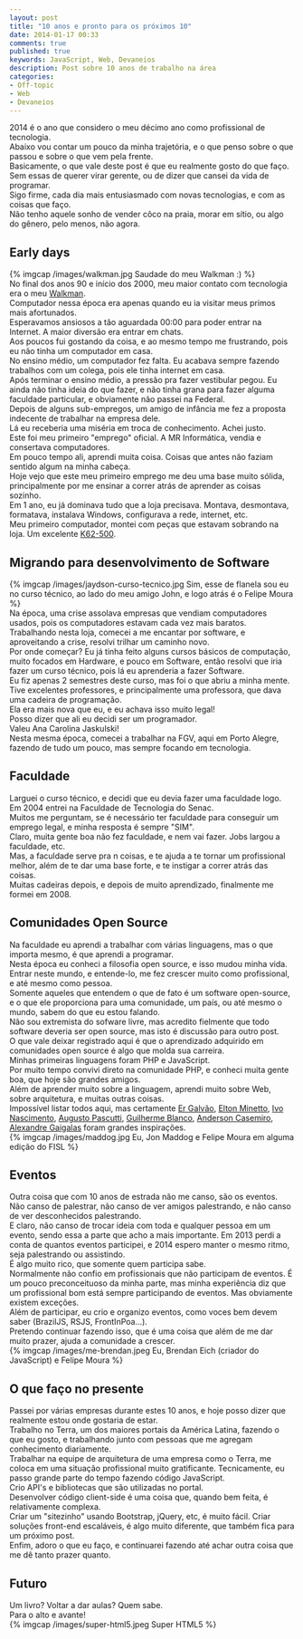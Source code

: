 ```yaml
---
layout: post
title: "10 anos e pronto para os próximos 10"
date: 2014-01-17 00:33
comments: true
published: true
keywords: JavaScript, Web, Devaneios
description: Post sobre 10 anos de trabalho na área
categories:
- Off-topic
- Web
- Devaneios
---
```

2014 é o ano que considero o meu décimo ano como profissional de tecnologia.  
Abaixo vou contar um pouco da minha trajetória, e o que penso sobre o que passou e sobre o que vem pela frente.  
Basicamente, o que vale deste post é que eu realmente gosto do que faço.  
Sem essas de querer virar gerente, ou de dizer que cansei da vida de programar.  
Sigo firme, cada dia mais entusiasmado com novas tecnologias, e com as coisas que faço.  
Não tenho aquele sonho de vender côco na praia, morar em sítio, ou algo do gênero, pelo menos, não agora.  

## Early days  
{% imgcap /images/walkman.jpg Saudade do meu Walkman :) %}  
No final dos anos 90 e início dos 2000, meu maior contato com tecnologia era o meu [Walkman](http://pt.wikipedia.org/wiki/Walkman).  
Computador nessa época era apenas quando eu ia visitar meus primos mais afortunados.  
Esperavamos ansiosos a tão aguardada 00:00 para poder entrar na Internet. A maior diversão era entrar em chats.  
Aos poucos fui gostando da coisa, e ao mesmo tempo me frustrando, pois eu não tinha um computador em casa.  
No ensino médio, um computador fez falta. Eu acabava sempre fazendo trabalhos com um colega, pois ele tinha internet em casa.  
Após terminar o ensino médio, a pressão pra fazer vestibular pegou. Eu ainda não tinha ideia do que fazer, e não tinha grana para fazer alguma faculdade particular, e obviamente não passei na Federal.  
Depois de alguns sub-empregos, um amigo de infância me fez a proposta indecente de trabalhar na empresa dele.  
Lá eu receberia uma miséria em troca de conhecimento. Achei justo.  
Este foi meu primeiro "emprego" oficial. A MR Informática, vendia e consertava computadores.  
Em pouco tempo ali, aprendi muita coisa. Coisas que antes não faziam sentido algum na minha cabeça.  
Hoje vejo que este meu primeiro emprego me deu uma base muito sólida, principalmente por me ensinar a correr atrás de aprender as coisas sozinho.  
Em 1 ano, eu já dominava tudo que a loja precisava. Montava, desmontava, formatava, instalava Windows, configurava a rede, internet, etc.  
Meu primeiro computador, montei com peças que estavam sobrando na loja. Um excelente [K62-500](http://pt.wikipedia.org/wiki/AMD_K6-2).  

## Migrando para desenvolvimento de Software  
{% imgcap /images/jaydson-curso-tecnico.jpg Sim, esse de flanela sou eu no curso técnico, ao lado do meu amigo John, e logo atrás é o Felipe Moura %}  
Na época, uma crise assolava empresas que vendiam computadores usados, pois os computadores estavam cada vez mais baratos.  Trabalhando nesta loja, comecei a me encantar por software, e aproveitando a crise, resolvi trilhar um caminho novo.  
Por onde começar? Eu já tinha feito alguns cursos básicos de computação, muito focados em Hardware, e pouco em Software, então resolvi que iria fazer um curso técnico, pois lá eu aprenderia a fazer Software.  
Eu fiz apenas 2 semestres deste curso, mas foi o que abriu a minha mente.  
Tive excelentes professores, e principalmente uma professora, que dava uma cadeira de programação.  
Ela era mais nova que eu, e eu achava isso muito legal!  
Posso dizer que ali eu decidi ser um programador.  
Valeu Ana Carolina Jaskulski!  
Nesta mesma época, comecei a trabalhar na FGV, aqui em Porto Alegre, fazendo de tudo um pouco, mas sempre focando em tecnologia.  

## Faculdade  
Larguei o curso técnico, e decidi que eu devia fazer uma faculdade logo.  
Em 2004 entrei na Faculdade de Tecnologia do Senac.  
Muitos me perguntam, se é necessário ter faculdade para conseguir um emprego legal, e minha resposta é sempre "SIM".  
Claro, muita gente boa não fez faculdade, e nem vai fazer. Jobs largou a faculdade, etc.  
Mas, a faculdade serve pra n coisas, e te ajuda a te tornar um profissional melhor, além de te dar uma base forte, e te instigar a correr atrás das coisas.  
Muitas cadeiras depois, e depois de muito aprendizado, finalmente me formei em 2008.  

## Comunidades Open Source  
Na faculdade eu aprendi a trabalhar com várias linguagens, mas o que importa mesmo, é que aprendi a programar.  
Nesta época eu conheci a filosofia open source, e isso mudou minha vida.  
Entrar neste mundo, e entende-lo, me fez crescer muito como profissional, e até mesmo como pessoa.  
Somente aqueles que entendem o que de fato é um software open-source, e o que ele proporciona para uma comunidade, um país, ou até mesmo o mundo, sabem do que eu estou falando.  
Não sou extremista do sofware livre, mas acredito fielmente que todo software deveria ser open source, mas isto é discussão para outro post.  
O que vale deixar registrado aqui é que o aprendizado adquirido em comunidades open source é algo que molda sua carreira.  
Minhas primeiras linguagens foram PHP e JavaScript.  
Por muito tempo convivi direto na comunidade PHP, e conheci muita gente boa, que hoje são grandes amigos.  
Além de aprender muito sobre a linguagem, aprendi muito sobre Web, sobre arquitetura, e muitas outras coisas.  
Impossível listar todos aqui, mas certamente [Er Galvão](https://twitter.com/galvao), [Elton Minetto](https://twitter.com/eminetto), [Ivo Nascimento](https://twitter.com/ivonascimento), [Augusto Pascutti](https://twitter.com/augustohp), [Guilherme Blanco](https://twitter.com/guilhermeblanco), [Anderson Casemiro](https://twitter.com/duodraco), [Alexandre Gaigalas](https://twitter.com/alganet) foram grandes inspirações.  
{% imgcap /images/maddog.jpg Eu, Jon Maddog e Felipe Moura em alguma edição do FISL %}  

## Eventos  
Outra coisa que com 10 anos de estrada não me canso, são os eventos.  
Não canso de palestrar, não canso de ver amigos palestrando, e não canso de ver desconhecidos palestrando.  
E claro, não canso de trocar ideia com toda e qualquer pessoa em um evento, sendo essa a parte que acho a mais importante.  Em 2013 perdi a conta de quantos eventos participei, e 2014 espero manter o mesmo ritmo, seja palestrando ou assistindo.  
É algo muito rico, que somente quem participa sabe.  
Normalmente não confio em profissionais que não participam de eventos. É um pouco preconceituoso da minha parte, mas minha experiência diz que um profissional bom está sempre participando de eventos. Mas obviamente existem exceções.  
Além de participar, eu crio e organizo eventos, como voces bem devem saber (BrazilJS, RSJS, FrontInPoa...).  
Pretendo continuar fazendo isso, que é uma coisa que além de me dar muito prazer, ajuda a comunidade a crescer.  
{% imgcap /images/me-brendan.jpeg Eu, Brendan Eich (criador do JavaScript) e Felipe Moura %}  

## O que faço no presente  
Passei por várias empresas durante estes 10 anos, e hoje posso dizer que realmente estou onde gostaria de estar.  
Trabalho no Terra, um dos maiores portais da América Latina, fazendo o que eu gosto, e trabalhando junto com pessoas que me agregam conhecimento diariamente.  
Trabalhar na equipe de arquitetura de uma empresa como o Terra, me coloca em uma situação profissional muito gratificante.  Tecnicamente, eu passo grande parte do tempo fazendo código JavaScript.  
Crio API's e bibliotecas que são utilizadas no portal.  
Desenvolver código client-side é uma coisa que, quando bem feita, é relativamente complexa.  
Criar um "sitezinho" usando Bootstrap, jQuery, etc, é muito fácil. Criar soluções front-end escaláveis, é algo muito diferente, que também fica para um próximo post.  
Enfim, adoro o que eu faço, e continuarei fazendo até achar outra coisa que me dê tanto prazer quanto.  

## Futuro  
Um livro? Voltar a dar aulas? Quem sabe.  
Para o alto e avante!  
{% imgcap /images/super-html5.jpeg Super HTML5 %}



